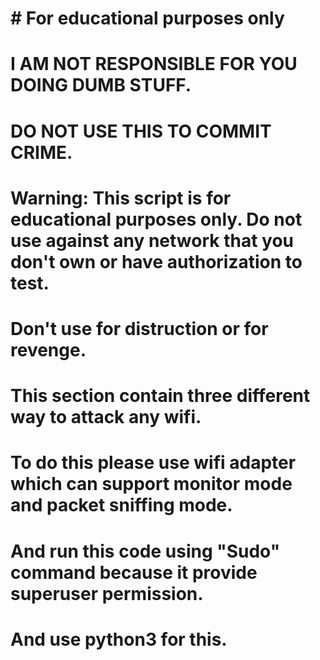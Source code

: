 # # For educational purposes only
# I AM NOT RESPONSIBLE FOR YOU DOING DUMB STUFF.
# DO NOT USE THIS TO COMMIT CRIME.
# Warning: This script is for educational purposes only.  Do not use against any network that you don't own or have authorization to test.
# Don't use for distruction or for revenge.
# This section contain three different way to attack any wifi.
# To do this please use wifi adapter which can support monitor mode and packet sniffing mode.
# And run this code using "Sudo" command because it provide superuser permission.
# And use python3 for this.

